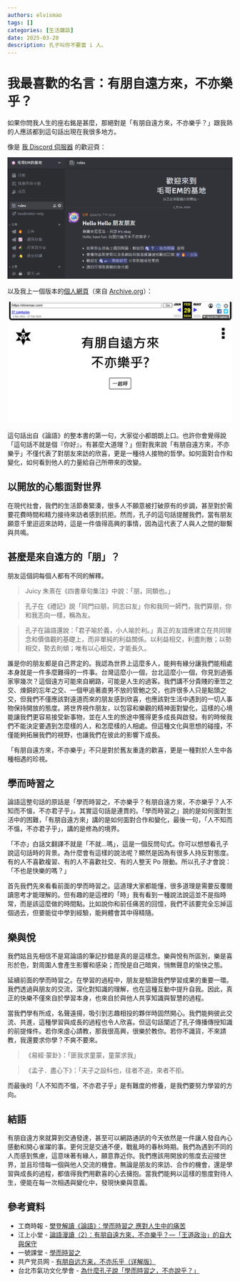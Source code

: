 ```yaml
---
authors: elvismao
tags: []
categories: [生活雜談]
date: 2025-03-20
description: 孔子叫你不要當 i 人。
---
```


# 我最喜歡的名言：有朋自遠方來，不亦樂乎？

如果你問我人生的座右銘是甚麼，那絕對是「有朋自遠方來，不亦樂乎？」跟我熟的人應該都到這句話出現在我很多地方。

像是 [我 Discord 伺服器](https://dc.elvismao.com/) 的歡迎頁：

![Discord 伺服器歡迎頁](discord.webp)

以及我上一個版本的[個人網頁](https://elvismao.com/)（來自 [Archive.org](https://web.archive.org/web/20240415000000*/elvismao.com)）：

![個人網頁](site.webp)

這句話出自《論語》的整本書的第一句，大家從小都朗朗上口。也許你會覺得說「這句話不就是個『你好』，有甚麼大道理？」但對我來說「有朋自遠方來，不亦樂乎」不僅代表了對朋友來訪的欣喜，更是一種待人接物的哲學。如何面對合作和變化，如何看到他人的力量給自己所帶來的改變。

## 以開放的心態面對世界

在現代社會，我們的生活節奏緊湊，很多人不願意被打破原有的步調，甚至對於需要花費時間和精力接待來訪者感到抗拒。然而，孔子的這句話提醒我們，當有朋友願意千里迢迢來訪時，這是一件值得高興的事情，因為這代表了人與人之間的聯繫與共鳴。

## 甚麼是來自遠方的「朋」？

朋友這個詞每個人都有不同的解釋。

> Juicy 朱熹在《四書章句集注》中說：「朋，同類也。」

> 孔子在《禮記》說「同門曰朋，同志曰友」你和我同一師門，我們算朋，你和我志向一樣，稱為友。

> 孔子在論語還說：「君子喻於義，小人喻於利。」真正的友誼應建立在共同理念和價值觀的基礎上，而非單純的利益關係。以利益相交，利盡則散；以勢相交，勢去則傾；唯有以心相交，才能長久。

誰是你的朋友都是自己界定的。我認為世界上這麼多人，能夠有緣分讓我們能相處本身就是一件多麼難得的一件事。台灣這麼小一個，台北這麼小一個，你見到過張家寧幾次？這個遠方可能來自網路，可能是人生的過客。我們講不分貴賤的車笠之交、煉銅的忘年之交、一個甲追著直男不放的管鮑之交，也許很多人只是點頭之交，但我們不僅應該對遠道而來的朋友感到欣喜，也應該對生活中遇到的一切人事物保持開放的態度。將世界視作朋友，以包容和樂觀的精神面對變化，這樣的心境能讓我們更容易接受新事物，並在人生的旅途中獲得更多成長與啟發。有的時候我們不能決定要遇到怎麼樣的人，和怎麼樣的人相處。但這種文化與思想的碰撞，不僅能夠拓展我們的視野，也讓我們在彼此的影響下成長。

「有朋自遠方來，不亦樂乎」不只是對於舊友重逢的歡喜，更是一種對於人生中各種相遇的珍視。

## 學而時習之

論語這整句話的原話是「學而時習之，不亦樂乎？有朋自遠方來，不亦樂乎？人不知而不慍，不亦君子乎」。其實這句話是連貫的。「學而時習之」說的是如何面對生活中的困難，「有朋自遠方來」講的是如何面對合作和變化，最後一句，「人不知而不慍，不亦君子乎」，講的是修為的境界。

「不亦」白話文翻譯不就是「不就…嗎」，這是一個反問句式。你可以想想看孔子說這句話時的背景。為什麼會有這樣的說法呢？顯然是因為有很多人持反對態度。有的人不喜歡複習、有的人不喜歡社交、有的人整天 Po 限動。所以孔子才會說：「不也是快樂的嗎？」

首先我們先來看看前面的學而時習之。這道理大家都能懂，很多道理是需要反覆閱讀思考才能理解的。但有趣的是這裡的「時」我有看到一種說法說這並不是指時常，而是該這麼做的時間點。比如說你和前任痛苦的回憶，我們不該要完全忘掉這個過去，但要能從中學到經驗，能夠體會其中得精隨。

## 樂與悅

我們姑且先相信不是寫論語的筆記抄錯是真的是這樣念。樂與悅有所區別，樂是喜形於色，對周圍人會產生影響和感染；而悅是自己暗爽，悄無聲息的愉快之態。

延續前面的學而時習之。在學習的過程中，朋友是驗證我們學習成果的重要一環。我們透過與朋友的交流，深化對知識的理解，也在這種互動中提升自我。因此，真正的快樂不僅來自於學習本身，也來自於與他人共享知識與智慧的過程。

當我們學有所成，名聲遠揚，吸引到志趣相投的夥伴時固然開心。我們能夠彼此交流、共進，這種學習與成長的過程也令人欣喜。但這句話闡述了孔子傳播傳授知識的前提條件。若你來虛心請教，那我很高興，很樂於教你。若你不識貨，不來請教，我還要求你學？不爽不要來。

> 《易經·蒙卦》：「匪我求童蒙，童蒙求我」

> 《孟子．盡心下》：「夫子之設科也，往者不追，來者不拒。

而最後的「人不知而不慍，不亦君子乎」是有難度的修養，是我們要努力學習的方向。

## 結語

有朋自遠方來就算到交通發達，甚至可以網路通訊的今天依然是一件讓人發自內心感動和開心雀躍的事。更何況是交通不便，戰亂時的春秋時期。我們為遇到不同的人而感到焦慮，這意味著有緣人，願意靠近你。我們應該用開放的態度去迎接世界，並且珍惜每一個與他人交流的機會。無論是朋友的來訪、合作的機會，還是學習與成長的過程，都值得我們用歡喜的心去擁抱。當我們能夠以這樣的態度對待人生，便能在每一次相遇與變化中，發現快樂與意義。

## 參考資料

- 工商時報 - [樊登解讀《論語》：學而時習之 應對人生中的痛苦](https://www.ctee.com.tw/news/20211115700494-431001)
- 江上小堂 - [論語漫讀（2）：有朋自遠方來，不亦樂乎？—「王道政治」的自大與保守](https://vocus.cc/article/6540bf2cfd89780001f7453a)
- 一號課堂 - [學而時習之](https://classone.cwgv.com.tw/course/detail/M2018011504161782521)
- 共产党员网 - [有朋自远方来，不亦乐乎（详解版）](https://www.12371.cn/2021/04/07/VIDE1617801302708897.shtml)
- 台北市氣功文化學會 - [為什麼孔子說「學而時習之，不亦說乎？」](http://www.chikung.org.tw/txt/life/za130228-1.htm)
